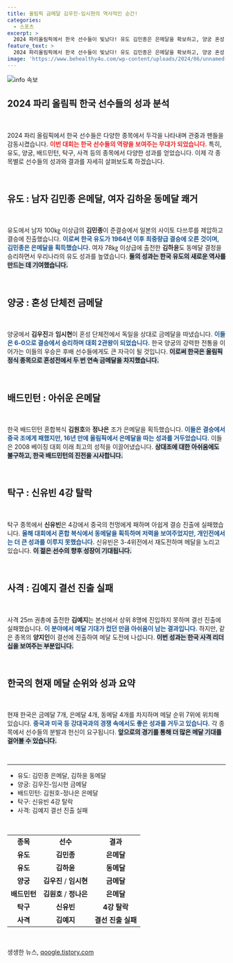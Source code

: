 ```yaml
---
title: 올림픽 금메달 김우진·임시현의 역사적인 순간!
categories:
  - 스포츠
excerpt: >
  2024 파리올림픽에서 한국 선수들이 빛났다! 유도 김민종은 은메달을 확보하고, 양궁 혼성 단체전에서 김우진과 임시현이 금메달을 차지했다. 배드민턴은 은메달로 귀환, 신유빈은 아쉬운 4강 탈락. 긴장감 넘치는 경기 속 금빛 성과가 이어지고 있다!
feature_text: >
  2024 파리올림픽에서 한국 선수들이 빛났다! 유도 김민종은 은메달을 확보하고, 양궁 혼성 단체전에서 김우진과 임시현이 금메달을 차지했다. 배드민턴은 은메달로 귀환, 신유빈은 아쉬운 4강 탈락. 긴장감 넘치는 경기 속 금빛 성과가 이어지고 있다!
image: 'https://www.behealthy4u.com/wp-content/uploads/2024/06/unnamed-file.png'
---
```


<p><img src="https://www.behealthy4u.com/wp-content/uploads/2024/06/unnamed-file.png" alt="info 속보" /></p>

<h2 data-ke-size="size26">2024 파리 올림픽 한국 선수들의 성과 분석</h2>

<p data-ke-size="size16">&nbsp;</p>

<p>2024 파리 올림픽에서 한국 선수들은 다양한 종목에서 두각을 나타내며 관중과 팬들을 감동시켰습니다. <b><span style="color: #ee2323;">이번 대회는 한국 선수들의 역량을 보여주는 무대가 되었습니다.</span></b> 특히, 유도, 양궁, 배드민턴, 탁구, 사격 등의 종목에서 다양한 성과를 얻었습니다. 이제 각 종목별로 선수들의 성과와 결과를 자세히 살펴보도록 하겠습니다.</p>

<p data-ke-size="size16">&nbsp;</p>

<h2 data-ke-size="size26">유도 : 남자 김민종 은메달, 여자 김하윤 동메달 쾌거</h2>

<p data-ke-size="size16">&nbsp;</p>

<p>유도에서 남자 100㎏ 이상급의 <b>김민종</b>이 준결승에서 일본의 사이토 다쓰루를 제압하고 결승에 진출했습니다. <b><span style="color: #1a5490;">이로써 한국 유도가 1964년 이후 최중량급 결승에 오른 것이며, 김민종은 은메달을 획득했습니다.</span></b> 여자 78㎏ 이상급에 출전한 <b>김하윤</b>도 동메달 결정을 승리하면서 우리나라의 유도 성과를 높였습니다. <b><span style="background-color: #21538527;">둘의 성과는 한국 유도의 새로운 역사를 만드는 데 기여했습니다.</span></b></p>

<p data-ke-size="size16">&nbsp;</p>

<h2 data-ke-size="size26">양궁 : 혼성 단체전 금메달</h2>

<p data-ke-size="size16">&nbsp;</p>

<p>양궁에서 <b>김우진</b>과 <b>임시현</b>이 혼성 단체전에서 독일을 상대로 금메달을 따냈습니다. <b><span style="color: #1a5490;">이들은 6-0으로 결승에서 승리하며 대회 2관왕이 되었습니다.</span></b> 한국 양궁의 강력한 전통을 이어가는 이들의 우승은  후배 선수들에게도 큰 자극이 될 것입니다. <b><span style="background-color: #21538527;">이로써 한국은 올림픽 정식 종목으로 혼성전에서 두 번 연속 금메달을 차지했습니다.</span></b></p>

<p data-ke-size="size16">&nbsp;</p>

<h2 data-ke-size="size26">배드민턴 : 아쉬운 은메달</h2>

<p data-ke-size="size16">&nbsp;</p>

<p>한국 배드민턴 혼합복식 <b>김원호</b>와 <b>정나은</b> 조가 은메달을 획득했습니다. <b><span style="color: #1a5490;">이들은 결승에서 중국 조에게 패했지만, 16년 만에 올림픽에서 은메달을 따는 성과를 거두었습니다.</span></b> 이들은 2008 베이징 대회 이래 최고의 성적을 이끌어냈습니다. <b><span style="background-color: #21538527;">상대조에 대한 아쉬움에도 불구하고, 한국 배드민턴의 진전을 시사합니다.</span></b></p>

<p data-ke-size="size16">&nbsp;</p>

<h2 data-ke-size="size26">탁구 : 신유빈 4강 탈락</h2>

<p data-ke-size="size16">&nbsp;</p>

<p>탁구 종목에서 <b>신유빈</b>은 4강에서 중국의 천멍에게 패하며 아쉽게 결승 진출에 실패했습니다. <b><span style="color: #1a5490;">올해 대회에서 혼합 복식에서 동메달을 획득하며 저력을 보여주었지만, 개인전에서는 더 큰 성과를 이루지 못했습니다.</span></b> 신유빈은 3-4위전에서 재도전하며 메달을 노리고 있습니다. <b><span style="background-color: #21538527;">이 젊은 선수의 향후 성장이 기대됩니다.</span></b></p>

<p data-ke-size="size16">&nbsp;</p>

<h2 data-ke-size="size26">사격 : 김예지 결선 진출 실패</h2>

<p data-ke-size="size16">&nbsp;</p>

<p>사격 25m 권총에 출전한 <b>김예지</b>는 본선에서 상위 8명에 진입하지 못하며 결선 진출에 실패했습니다. <b><span style="color: #1a5490;">이 분야에서 메달 기대가 컸던 만큼 아쉬움이 남는 결과입니다.</span></b> 하지만, 같은 종목의 <b>양지인</b>이 결선에 진출하여 메달 도전에 나섭니다. <b><span style="background-color: #21538527;">이번 성과는 한국 사격 리더십을 보여주는 부분입니다.</span></b></p>

<p data-ke-size="size16">&nbsp;</p>

<h2 data-ke-size="size26">한국의 현재 메달 순위와 성과 요약</h2>

<p data-ke-size="size16">&nbsp;</p>

<p>현재 한국은 금메달 7개, 은메달 4개, 동메달 4개를 차지하며 메달 순위 7위에 위치해 있습니다. <b><span style="color: #1a5490;">중국과 미국 등 강대국과의 경쟁 속에서도 좋은 성과를 거두고 있습니다.</span></b> 각 종목에서 선수들의 분발과 헌신이 요구됩니다. <b><span style="background-color: #21538527;">앞으로의 경기를 통해 더 많은 메달 기대를 걸어볼 수 있습니다.</span></b></p>

<p data-ke-size="size16">&nbsp;</p>

<hr>

<ul>
    <li>유도: 김민종 은메달, 김하윤 동메달</li>
    <li>양궁: 김우진-임시현 금메달</li>
    <li>배드민턴: 김원호-정나은 은메달</li>
    <li>탁구: 신유빈 4강 탈락</li>
    <li>사격: 김예지 결선 진출 실패</li>
</ul>

<p data-ke-size="size16">&nbsp;</p>

<table>
    <tr>
        <td style="text-align: center; height: 17px;"><b>종목</b></td>
        <td style="text-align: center; height: 17px;"><b>선수</b></td>
        <td style="text-align: center; height: 17px;"><b>결과</b></td>
    </tr>
    <tr>
        <td style="text-align: center; height: 17px;"><b>유도</b></td>
        <td style="text-align: center; height: 17px;"><b>김민종</b></td>
        <td style="text-align: center; height: 17px;"><b>은메달</b></td>
    </tr>
    <tr>
        <td style="text-align: center; height: 17px;"><b>유도</b></td>
        <td style="text-align: center; height: 17px;"><b>김하윤</b></td>
        <td style="text-align: center; height: 17px;"><b>동메달</b></td>
    </tr>
    <tr>
        <td style="text-align: center; height: 17px;"><b>양궁</b></td>
        <td style="text-align: center; height: 17px;"><b>김우진</b> / <b>임시현</b></td>
        <td style="text-align: center; height: 17px;"><b>금메달</b></td>
    </tr>
    <tr>
        <td style="text-align: center; height: 17px;"><b>배드민턴</b></td>
        <td style="text-align: center; height: 17px;"><b>김원호</b> / <b>정나은</b></td>
        <td style="text-align: center; height: 17px;"><b>은메달</b></td>
    </tr>
    <tr>
        <td style="text-align: center; height: 17px;"><b>탁구</b></td>
        <td style="text-align: center; height: 17px;"><b>신유빈</b></td>
        <td style="text-align: center; height: 17px;"><b>4강 탈락</b></td>
    </tr>
    <tr>
        <td style="text-align: center; height: 17px;"><b>사격</b></td>
        <td style="text-align: center; height: 17px;"><b>김예지</b></td>
        <td style="text-align: center; height: 17px;"><b>결선 진출 실패</b></td>
    </tr>
</table>

<p data-ke-size="size16">&nbsp;</p>
생생한 뉴스, <a href="https://qoogle.tistory.com" rel="dofollow">qoogle.tistory.com</a>


